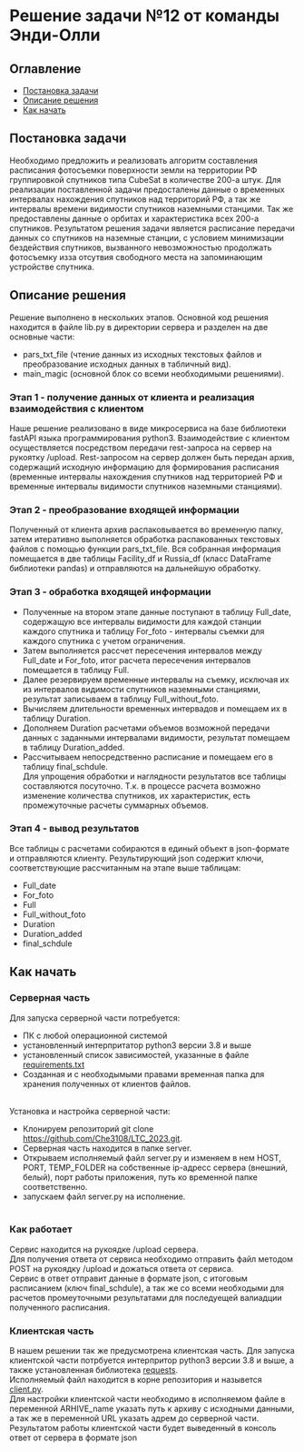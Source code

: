 # Решение задачи №12 от команды Энди-Олли
## Оглавление
- [Постановка задачи](https://github.com/Che3108/LTC_2023/blob/main/README.md#постановка-задачи)
- [Описание решения](https://github.com/Che3108/LTC_2023/blob/main/README.md#описание-решения)
- [Как начать](https://github.com/Che3108/LTC_2023/blob/main/README.md#как-начать)

## Постановка задачи
Необходимо предложить и реализовать алгоритм составления расписания фотосъемки поверхности земли на территории РФ группировкой спутников типа CubeSat в количестве 200-а штук.
Для реализации поставленной задачи предосталены данные о временных интервалах нахождения спутников над территорий РФ, а так же интервалы времени видимости спутников наземными станцими. Так же предоставлены данные о орбитах и характеристика всех 200-а спутников. Результатом решения задачи является расписание передачи данных со спутников на наземные станции, с условием минимизации бездействия спутников, вызванного невозможностью продолжать фотосъемку изза отсутвия свободного места на запоминающим устройстве спутника.

## Описание решения
Решение выполнено в нескольких этапов. Основной код решения находится в файле lib.py в директории сервера и разделен на две основные части: 
- pars_txt_file (чтение данных из исходных текстовых файлов и преобразование исходных данных в табличный вид).
- main_magic (основной блок со всеми необходимыми решениями).
### Этап 1 - получение данных от клиента и реализация взаимодействия с клиентом
Наше решение реализовано в виде микросервиса на базе библиотеки fastAPI языка программирования python3. Взаимодействие с клиентом осуществляется посредством передачи rest-запроса на сервер на рукоятку /upload. Rest-запросом на сервер должен быть передан архив, содержащий исходную информацию для формирования расписания (временные интервалы нахождения спутников над территорией РФ и временные интервалы видимости спутников наземными станциями).
### Этап 2 - преобразование входящей информации
Полученный от клиента архив распаковывается во временную папку, затем итеративно выполняется обработка распакованных текстовых файлов с помощью функции pars_txt_file. Вся собранная информация помещается в две таблицы Facility_df и Russia_df (класс DataFrame библиотеки pandas) и отправляются на дальнейшую обработку.
### Этап 3 - обработка входящей информации
- Полученные на втором этапе данные поступают в таблицу Full_date, содержащую все интервалы видимости для каждой станции каждого спутника и таблицу For_foto - интервалы съемки для каждого спутника с учетом ограничения.
- Затем выполняется рассчет пересечения интервалов между Full_date и For_foto, итог расчета пересечения интервалов помещается в таблицу Full.
- Далее резервируем временные интервалы на съемку, исключая их из интервалов видимости спутников наземными станциями, результат  записываем в таблицу Full_without_foto.
- Вычисляем длительности временных интервадов и помещаем их в таблицу Duration.
- Дополняем Duration расчетами объемов возможной передачи данных с заданными интервалами видимости, результат помещаем в таблицу
Duration_added.
- Рассчитываем непосредственно расписание и помещаем его в таблицу 
final_schdule.<br>
Для упрощения обработки и наглядности результатов все таблицы составляются посуточно. Т.к. в процессе расчета возможно изменение количества спутников, их характеристик, есть промежуточные расчеты суммарных объемов.
### Этап 4 - вывод результатов
Все таблицы с расчетами собираются в единый объект в json-формате и отправляются клиенту. Результирующий json содержит ключи, соответствующие рассчитанным на этапе выше таблицам:
- Full_date
- For_foto
- Full
- Full_without_foto
- Duration
- Duration_added
- final_schdule

## Как начать
### Серверная часть
Для запуска серверной части потребуется:
- ПК с любой операционной системой 
- установленный интерпритатор python3 версии 3.8 и выше
- установленный список зависимостей, указанные в файле [requirements.txt](https://github.com/Che3108/LTC_2023/blob/main/requirements.txt)
- Созданная и с необходымыми правами временная папка для хранения полученных от клиентов файлов.<br><br>

Установка и настройка серверной части:
- Клонируем репозиторий git clone https://github.com/Che3108/LTC_2023.git.
- Серверная часть находится в папке server.
- Открываем исполняемый файл server.py и изменяем в нем HOST, PORT, TEMP_FOLDER на собственные ip-адресс сервера (внешний, белый), порт работы приложения, путь ко временной папке соответственно.
- запускаем файл server.py на исполнение.<br><br>

### Как работает
Сервис находится на рукоядке /upload сервера. <br>
Для получения ответа от сервиса необходимо отправить файл методом POST на рукоядку /upload и дожаться ответа от сервиса. <br>
Сервис в ответ отправит данные в формате json, с итоговым расписанием (ключ final_schdule), а так же со всеми необходыми для расчетов промеуточными результатами для последуещей валиадции полученного расписания.

### Клиентская часть
В нашем решении так же предусмотрена клиентская часть.
Для запуска клиентской части потрбуется интерпритор python3 версии 3.8 и выше, а также установленная библиотека [requests](https://pypi.org/project/requests/).<br>
Исполняемый файл находится в корне репозитория и назывется [client.py](https://github.com/Che3108/LTC_2023/blob/main/client.py). <br>
Для настройки клиентской части необходимо в исполняемом файле в переменной ARHIVE_name указать путь к архиву с исходными данными, а так же в переменной URL указать адрем до серверной части. <br>Результатом работы клиентской части будет выведенный в консоль ответ от сервера в формате json 
